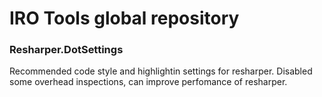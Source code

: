 # IRO Tools global repository

### Resharper.DotSettings
Recommended code style and highlightin settings for resharper. 
Disabled some overhead inspections, can improve perfomance of resharper.